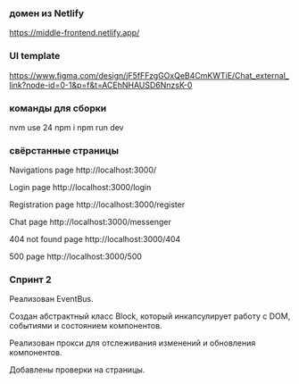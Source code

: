 ### домен из Netlify

https://middle-frontend.netlify.app/

### UI template

https://www.figma.com/design/jF5fFFzgGOxQeB4CmKWTiE/Chat_external_link?node-id=0-1&p=f&t=ACEhNHAUSD6NnzsK-0

### команды для сборки

nvm use 24
npm i
npm run dev

### свёрстанные страницы

Navigations page
http://localhost:3000/

Login page
http://localhost:3000/login

Registration page
http://localhost:3000/register

Chat page
http://localhost:3000/messenger

404 not found page
http://localhost:3000/404

500 page
http://localhost:3000/500

### Спринт 2

Реализован EventBus.

Создан абстрактный класс Block, который инкапсулирует работу с DOM, событиями и состоянием компонентов.

Реализован прокси для отслеживания изменений и обновления компонентов.

Добавлены проверки на страницы.
